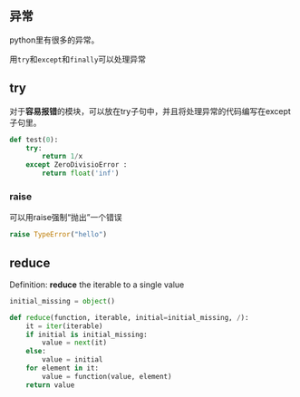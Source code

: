## 异常

python里有很多的异常。

用`try`和`except`和`finally`可以处理异常

## try

对于**容易报错**的模块，可以放在try子句中，并且将处理异常的代码编写在except子句里。

```python
def test(0):
	try:
    	return 1/x
	except ZeroDivisioError :
    	return float('inf')
```



### raise

可以用raise强制“抛出”一个错误

```python
raise TypeError("hello")
```



## reduce

 Definition: **reduce** the iterable to a single value

```python
initial_missing = object()

def reduce(function, iterable, initial=initial_missing, /):
    it = iter(iterable)
    if initial is initial_missing:
        value = next(it)
    else:
        value = initial
    for element in it:
        value = function(value, element)
    return value
```

